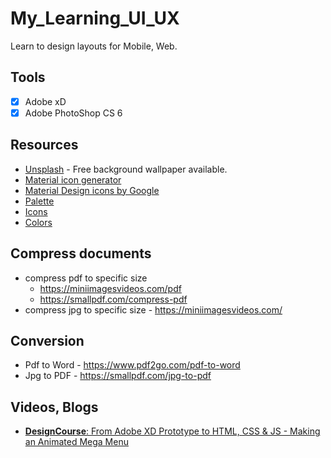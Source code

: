 # My_Learning_UI_UX
Learn to design layouts for Mobile, Web.

## Tools
* [x] Adobe xD
* [x] Adobe PhotoShop CS 6

## Resources
* [Unsplash](https://unsplash.com/) - Free background wallpaper available.
* [Material icon generator](https://romannurik.github.io/AndroidAssetStudio/icons-launcher.html)
* [Material Design icons by Google](https://material.io/tools/icons/?style=baseline)
* [Palette](https://www.materialpalette.com/)
* [Icons](https://www.materialpalette.com/icons)
* [Colors](https://www.materialpalette.com/colors)

## Compress documents
* compress pdf to specific size 
  - https://miniimagesvideos.com/pdf
  - https://smallpdf.com/compress-pdf
* compress jpg to specific size - https://miniimagesvideos.com/

## Conversion
* Pdf to Word - https://www.pdf2go.com/pdf-to-word
* Jpg to PDF - https://smallpdf.com/jpg-to-pdf

## Videos, Blogs
* [__DesignCourse__: From Adobe XD Prototype to HTML, CSS & JS - Making an Animated Mega Menu](https://www.youtube.com/watch?v=4G9c5swUyOc)
